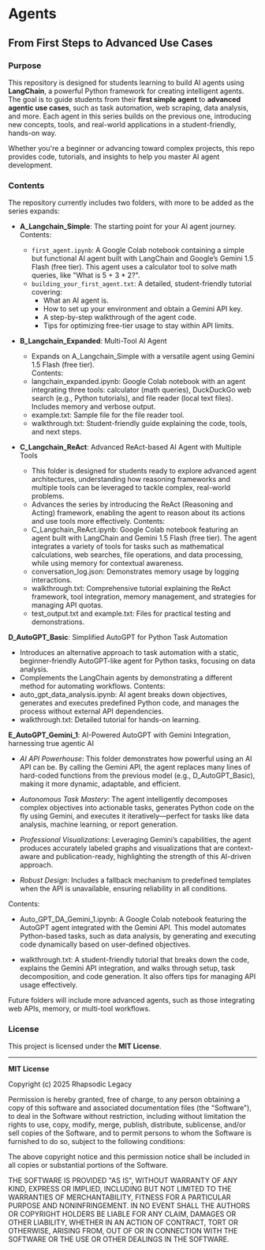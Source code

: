 # Agents  
## From First Steps to Advanced Use Cases   
  
### Purpose 
This repository is designed for students learning to build AI agents using **LangChain**, a powerful Python framework for creating intelligent agents. The goal is to guide students from their **first simple agent** to **advanced agentic use cases**, such as task automation, web scraping, data analysis, and more. Each agent in this series builds on the previous one, introducing new concepts, tools, and real-world applications in a student-friendly, hands-on way.   
   
Whether you're a beginner or advancing toward complex projects, this repo provides code, tutorials, and insights to help you master AI agent development.
   
### Contents   
The repository currently includes two folders, with more to be added as the series expands:  
    
- **A_Langchain_Simple**: The starting point for your AI agent journey.       
  Contents:  
  - `first_agent.ipynb`: A Google Colab notebook containing a simple but functional AI agent built with LangChain and Google’s Gemini 1.5 Flash (free tier). This agent uses a calculator tool to solve math queries, like "What is 5 + 3 * 2?".   
  - `building_your_first_agent.txt`: A detailed, student-friendly tutorial covering:     
    - What an AI agent is.        
    - How to set up your environment and obtain a Gemini API key.     
    - A step-by-step walkthrough of the agent code.       
    - Tips for optimizing free-tier usage to stay within API limits.        
     
- **B_Langchain_Expanded**: Multi-Tool AI Agent   
  - Expands on A_Langchain_Simple with a versatile agent using Gemini 1.5 Flash (free tier).   
  Contents:   
  - langchain_expanded.ipynb: Google Colab notebook with an agent integrating three tools: calculator (math queries), DuckDuckGo web search (e.g., Python tutorials), and file reader (local text files). Includes memory and verbose output.
  - example.txt: Sample file for the file reader tool.
  - walkthrough.txt: Student-friendly guide explaining the code, tools, and next steps.
 
- **C_Langchain_ReAct**: Advanced ReAct-based AI Agent with Multiple Tools
  - This folder is designed for students ready to explore advanced agent architectures, understanding how reasoning frameworks and multiple tools can be leveraged to tackle complex, real-world problems.
  - Advances the series by introducing the ReAct (Reasoning and Acting) framework, enabling the agent to reason about its actions and use tools more effectively.
  Contents:
  - C_Langchain_ReAct.ipynb: Google Colab notebook featuring an agent built with LangChain and Gemini 1.5 Flash (free tier). The agent integrates a variety of tools for tasks such as  mathematical calculations, web searches, file operations, and data processing, while using memory for contextual awareness.
  - conversation_log.json: Demonstrates memory usage by logging interactions.
  - walkthrough.txt: Comprehensive tutorial explaining the ReAct framework, tool integration, memory management, and strategies for managing API quotas.
  - test_output.txt and example.txt: Files for practical testing and demonstrations. 

**D_AutoGPT_Basic**: Simplified AutoGPT for Python Task Automation
  - Introduces an alternative approach to task automation with a static, beginner-friendly AutoGPT-like agent for Python tasks, focusing on data analysis.
  - Complements the LangChain agents by demonstrating a different method for automating workflows.
  Contents:
  - auto_gpt_data_analysis.ipynb: AI agent breaks down objectives, generates and executes predefined Python code, and manages the process without external API dependencies.
  - walkthrough.txt: Detailed tutorial for hands-on learning. 

**E_AutoGPT_Gemini_1**: AI-Powered AutoGPT with Gemini Integration, harnessing true agentic AI

  - *AI API Powerhouse*: This folder demonstrates how powerful using an AI API can be. By calling the Gemini API, the agent replaces many lines of hard-coded functions from the previous model (e.g., D_AutoGPT_Basic), making it more dynamic, adaptable, and efficient.

  - *Autonomous Task Mastery*: The agent intelligently decomposes complex objectives into actionable tasks, generates Python code on the fly using Gemini, and executes it iteratively—perfect for tasks like data analysis, machine learning, or report generation.

  - *Professional Visualizations*: Leveraging Gemini’s capabilities, the agent produces accurately labeled graphs and visualizations that are context-aware and publication-ready, highlighting the strength of this AI-driven approach.

  - *Robust Design*: Includes a fallback mechanism to predefined templates when the API is unavailable, ensuring reliability in all conditions.

  Contents:
  - Auto_GPT_DA_Gemini_1.ipynb: A Google Colab notebook featuring the AutoGPT agent integrated with the Gemini API. This model automates Python-based tasks, such as data analysis, by generating and executing code dynamically based on user-defined objectives.

  - walkthrough.txt: A student-friendly tutorial that breaks down the code, explains the Gemini API integration, and walks through setup, task decomposition, and code generation. It also offers tips for managing API usage effectively.



Future folders will include more advanced agents, such as those integrating web APIs, memory, or multi-tool workflows.


### License
This project is licensed under the **MIT License**. 

---

**MIT License**

Copyright (c) 2025 Rhapsodic Legacy

Permission is hereby granted, free of charge, to any person obtaining a copy of this software and associated documentation files (the "Software"), to deal in the Software without restriction, including without limitation the rights to use, copy, modify, merge, publish, distribute, sublicense, and/or sell copies of the Software, and to permit persons to whom the Software is furnished to do so, subject to the following conditions:

The above copyright notice and this permission notice shall be included in all copies or substantial portions of the Software.

THE SOFTWARE IS PROVIDED "AS IS", WITHOUT WARRANTY OF ANY KIND, EXPRESS OR IMPLIED, INCLUDING BUT NOT LIMITED TO THE WARRANTIES OF MERCHANTABILITY, FITNESS FOR A PARTICULAR PURPOSE AND NONINFRINGEMENT. IN NO EVENT SHALL THE AUTHORS OR COPYRIGHT HOLDERS BE LIABLE FOR ANY CLAIM, DAMAGES OR OTHER LIABILITY, WHETHER IN AN ACTION OF CONTRACT, TORT OR OTHERWISE, ARISING FROM, OUT OF OR IN CONNECTION WITH THE SOFTWARE OR THE USE OR OTHER DEALINGS IN THE SOFTWARE.
